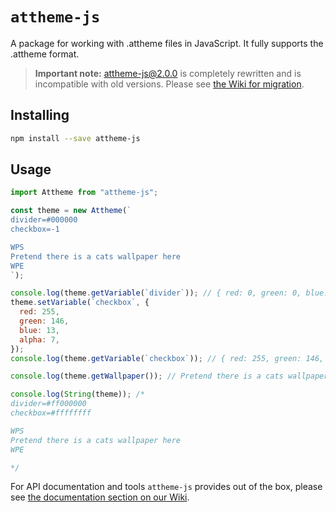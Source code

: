 # `attheme-js`

A package for working with .attheme files in JavaScript. It fully supports the
.attheme format.

> **Important note:** attheme-js@2.0.0 is completely rewritten and is
> incompatible with old versions. Please see
> [the Wiki for migration][migration].

## Installing

```bash
npm install --save attheme-js
```

## Usage

```js
import Attheme from "attheme-js";

const theme = new Attheme(`
divider=#000000
checkbox=-1

WPS
Pretend there is a cats wallpaper here
WPE
`);

console.log(theme.getVariable(`divider`)); // { red: 0, green: 0, blue: 0, alpha: 255 }
theme.setVariable(`checkbox`, {
  red: 255,
  green: 146,
  blue: 13,
  alpha: 7,
});
console.log(theme.getVariable(`checkbox`)); // { red: 255, green: 146, blue: 13, alpha: 7 }

console.log(theme.getWallpaper()); // Pretend there is a cats wallpaper here

console.log(String(theme)); /*
divider=#ff000000
checkbox=#ffffffff

WPS
Pretend there is a cats wallpaper here
WPE

*/
```

For API documentation and tools `attheme-js` provides out of the box, please see [the documentation section on our Wiki][documentation].

[documentation]: https://github.com/SnejUgal/attheme-js/wiki/Documentation
[migration]: https://github.com/SnejUgal/attheme-js/wiki/Migration
